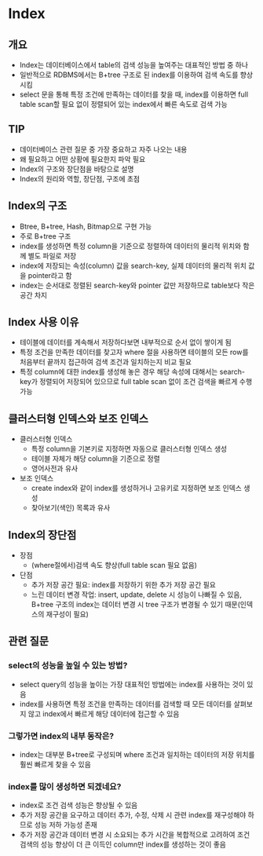# Index
## 개요
- Index는 데이터베이스에서 table의 검색 성능을 높여주는 대표적인 방법 중 하나
- 일반적으로 RDBMS에서는 B+tree 구조로 된 index를 이용하여 검색 속도를 향상시킴
- select 문을 통해 특정 조건에 만족하는 데이터를 찾을 때, index를 이용하면 full table scan할 필요 없이 정렬되어 있는 index에서 빠른 속도로 검색 가능

## TIP
- 데이터베이스 관련 질문 중 가장 중요하고 자주 나오는 내용
- 왜 필요하고 어떤 상황에 필요한지 파악 필요
- Index의 구조와 장단점을 바탕으로 설명
- Index의 원리와 역할, 장단점, 구조에 초점

## Index의 구조
- Btree, B+tree, Hash, Bitmap으로 구현 가능
- 주로 B+tree 구조
- index를 생성하면 특정 column을 기준으로 정렬하여 데이터의 물리적 위치와 함께 별도 파일로 저장
- index에 저장되는 속성(column) 값을 search-key, 실제 데이터의 물리적 위치 값을 pointer라고 함
- index는 순서대로 정렬된 search-key와 pointer 값만 저장하므로 table보다 작은 공간 차지

## Index 사용 이유
- 테이블에 데이터를 계속해서 저장하다보면 내부적으로 순서 없이 쌓이게 됨
- 특정 조건을 만족한 데이터를 찾고자 where 절을 사용하면 테이블의 모든 row를 처음부터 끝까지 접근하여 검색 조건과 일치하는지 비교 필요
- 특정 column에 대한 index를 생성해 놓은 경우 해당 속성에 대해서는 search-key가 정렬되어 저장되어 있으므로 full table scan 없이 조건 검색을 빠르게 수행 가능

## 클러스터형 인덱스와 보조 인덱스
- 클러스터형 인덱스
  - 특정 column을 기본키로 지정하면 자동으로 클러스터형 인덱스 생성
  - 테이블 자체가 해당 column을 기준으로 정렬
  - 영어사전과 유사
- 보조 인덱스
  - create index와 같이 index를 생성하거나 고유키로 지정하면 보조 인덱스 생성
  - 찾아보기(색인) 목록과 유사

## Index의 장단점
- 장점
  - (where절에서)검색 속도 향상(full table scan 필요 없음)
- 단점
  - 추가 저장 공간 필요: index를 저장하기 위한 추가 저장 공간 필요
  - 느린 데이터 변경 작업: insert, update, delete 시 성능이 나빠질 수 있음, B+tree 구조의 index는 데이터 변경 시 tree 구조가 변경될 수 있기 때문(인덱스의 재구성이 필요)

## 관련 질문
### select의 성능을 높일 수 있는 방법?
- select query의 성능을 높이는 가장 대표적인 방법에는 index를 사용하는 것이 있음
- index를 사용하면 특정 조건을 만족하는 데이터를 검색할 때 모든 데이터를 살펴보지 않고 index에서 빠르게 해당 데이터에 접근할 수 있음

### 그렇가면 index의 내부 동작은?
- index는 대부분 B+tree로 구성되며 where 조건과 일치하는 데이터의 저장 위치를 훨씬 빠르게 찾을 수 있음

### index를 많이 생성하면 되겠네요?
- index로 조건 검색 성능은 향상될 수 있음
- 추가 저장 공간을 요구하고 데이터 추가, 수정, 삭제 시 관련 index를 재구성해야 하므로 성능 저하 가능성 존재
- 추가 저장 공간과 데이터 변경 시 소요되는 추가 시간을 복합적으로 고려하여 조건 검색의 성능 향상이 더 큰 이득인 column만 index를 생성하는 것이 좋음
